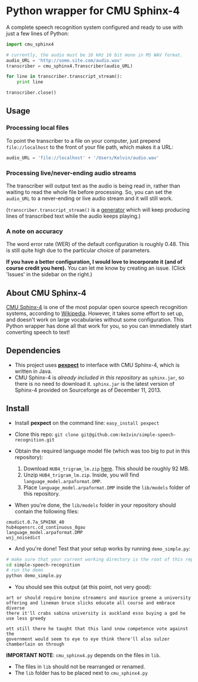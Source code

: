 
# Python wrapper for CMU Sphinx-4
A complete speech recognition system configured and ready to use with just a few lines of Python:

```python
import cmu_sphinx4

# currently, the audio must be 16 kHz 16 bit mono in MS WAV format.
audio_URL = 'http://some.site.com/audio.wav'
transcriber = cmu_sphinx4.Transcriber(audio_URL)

for line in transcriber.transcript_stream():
    print line

transcriber.close()
```

## Usage

### Processing local files
To point the transcriber to a file on your computer, just prepend `file://localhost` to the front of your file path, which makes it a URL:

```python
audio_URL = 'file://localhost' + '/Users/Kelvin/audio.wav'
```

### Processing live/never-ending audio streams
The transcriber will output text as the audio is being read in, rather than waiting to read the whole file before processing. So, you can set the `audio_URL` to a never-ending or live audio stream and it will still work.

(`transcriber.transcript_stream()` is a [generator](https://wiki.python.org/moin/Generators) which will keep producing lines of transcribed text while the audio keeps playing.)

### A note on accuracy
The word error rate (WER) of the default configuration is roughly 0.48. This is still quite high due to the particular choice of parameters.

**If you have a better configuration, I would love to incorporate it (and of course credit you here).** You can let me know by creating an issue. (Click 'Issues' in the sidebar on the right.)

## About CMU Sphinx-4
[CMU Sphinx-4](http://cmusphinx.sourceforge.net/) is one of the most popular open source speech recognition systems, according to [Wikipedia](http://en.wikipedia.org/wiki/List_of_speech_recognition_software). However, it takes some effort to set up, and doesn't work on large vocabularies without some configuration. This Python wrapper has done all that work for you, so you can immediately start converting speech to text!

## Dependencies
- This project uses [**pexpect**](http://pexpect.sourceforge.net/pexpect.html) to interface with CMU Sphinx-4, which is written in Java.
- CMU Sphinx-4 is *already included in this repository* as `sphinx.jar`, so there is no need to download it. `sphinx.jar` is the latest version of Sphinx-4 provided on Sourceforge as of December 11, 2013.

## Install
- Install **pexpect** on the command line: `easy_install pexpect`
- Clone this repo: `git clone git@github.com:ke1vin/simple-speech-recognition.git`
- Obtain the required language model file (which was too big to put in this repository):
    1. Download `HUB4_trigram_lm.zip` [here](http://sourceforge.net/projects/cmusphinx/files/Acoustic%20and%20Language%20Models/US%20English%20HUB4%20Language%20Model/). This should be roughly 92 MB.
    2. Unzip `HUB4_trigram_lm.zip`. Inside, you will find `language_model.arpaformat.DMP`.
    3. Place `language_model.arpaformat.DMP` inside the `lib/models` folder of this repository.

- When you're done, the `lib/models` folder in your repository should contain the following files:

```
cmudict.0.7a_SPHINX_40
hub4opensrc.cd_continuous_8gau
language_model.arpaformat.DMP
wsj_noisedict
```

- And you're done! Test that your setup works by running `demo_simple.py`:

```bash
# make sure that your current working directory is the root of this repo
cd simple-speech-recognition
# run the demo
python demo_simple.py
```

- You should see this output (at this point, not very good):

```
art or should require bonino streamers and maurice greene a university 
offering and lineman bruce slicks educate all course and embrace diverse
there it'll crabs sabina university is auckland esso buying a god he use less greedy

ott still there he taught that this land snow competence vote against the
government would seem to eye to eye think there'll also sulzer chamberlain on through
```

**IMPORTANT NOTE**: `cmu_sphinx4.py` depends on the files in `lib`.
- The files in `lib` should not be rearranged or renamed.
- The `lib` folder has to be placed next to `cmu_sphinx4.py`